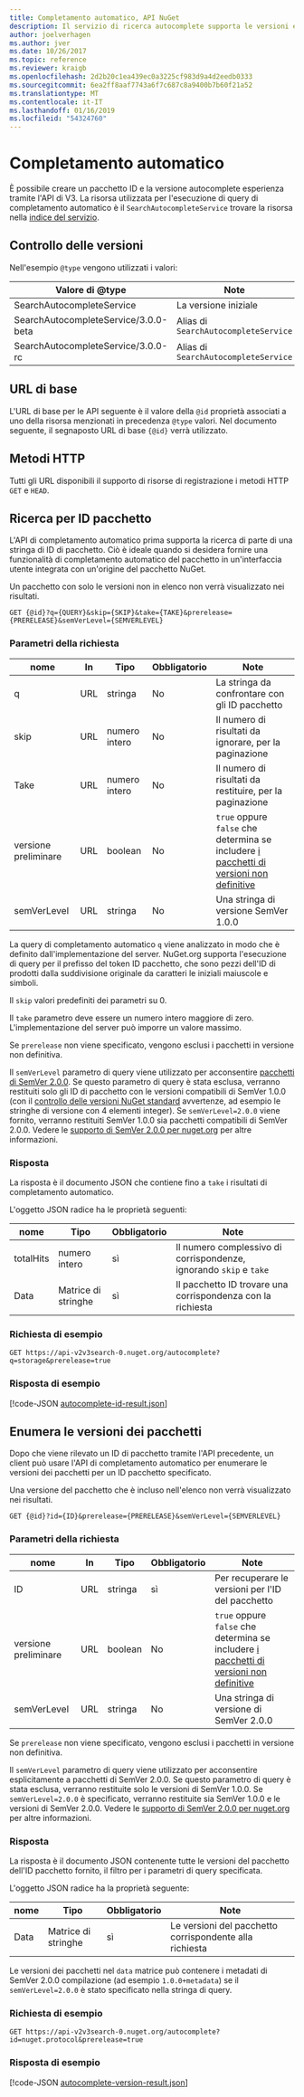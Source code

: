 ```yaml
---
title: Completamento automatico, API NuGet
description: Il servizio di ricerca autocomplete supporta le versioni e individuazione interattiva di ID di pacchetto.
author: joelverhagen
ms.author: jver
ms.date: 10/26/2017
ms.topic: reference
ms.reviewer: kraigb
ms.openlocfilehash: 2d2b20c1ea439ec0a3225cf983d9a4d2eedb0333
ms.sourcegitcommit: 6ea2ff8aaf7743a6f7c687c8a9400b7b60f21a52
ms.translationtype: MT
ms.contentlocale: it-IT
ms.lasthandoff: 01/16/2019
ms.locfileid: "54324760"
---
```

# <a name="autocomplete"></a>Completamento automatico

È possibile creare un pacchetto ID e la versione autocomplete esperienza tramite l'API di V3. La risorsa utilizzata per l'esecuzione di query di completamento automatico è il `SearchAutocompleteService` trovare la risorsa nella [indice del servizio](service-index.md).

## <a name="versioning"></a>Controllo delle versioni

Nell'esempio `@type` vengono utilizzati i valori:

Valore di @type                          | Note
------------------------------------ | -----
SearchAutocompleteService            | La versione iniziale
SearchAutocompleteService/3.0.0-beta | Alias di `SearchAutocompleteService`
SearchAutocompleteService/3.0.0-rc   | Alias di `SearchAutocompleteService`

## <a name="base-url"></a>URL di base

L'URL di base per le API seguente è il valore della `@id` proprietà associati a uno della risorsa menzionati in precedenza `@type` valori. Nel documento seguente, il segnaposto URL di base `{@id}` verrà utilizzato.

## <a name="http-methods"></a>Metodi HTTP

Tutti gli URL disponibili il supporto di risorse di registrazione i metodi HTTP `GET` e `HEAD`.

## <a name="search-for-package-ids"></a>Ricerca per ID pacchetto

L'API di completamento automatico prima supporta la ricerca di parte di una stringa di ID di pacchetto. Ciò è ideale quando si desidera fornire una funzionalità di completamento automatico del pacchetto in un'interfaccia utente integrata con un'origine del pacchetto NuGet.

Un pacchetto con solo le versioni non in elenco non verrà visualizzato nei risultati.

    GET {@id}?q={QUERY}&skip={SKIP}&take={TAKE}&prerelease={PRERELEASE}&semVerLevel={SEMVERLEVEL}

### <a name="request-parameters"></a>Parametri della richiesta

nome        | In     | Tipo    | Obbligatorio | Note
----------- | ------ | ------- | -------- | -----
q           | URL    | stringa  | No       | La stringa da confrontare con gli ID pacchetto
skip        | URL    | numero intero | No       | Il numero di risultati da ignorare, per la paginazione
Take        | URL    | numero intero | No       | Il numero di risultati da restituire, per la paginazione
versione preliminare  | URL    | boolean | No       | `true` oppure `false` che determina se includere [i pacchetti di versioni non definitive](../create-packages/prerelease-packages.md)
semVerLevel | URL    | stringa  | No       | Una stringa di versione SemVer 1.0.0 

La query di completamento automatico `q` viene analizzato in modo che è definito dall'implementazione del server. NuGet.org supporta l'esecuzione di query per il prefisso del token ID pacchetto, che sono pezzi dell'ID di prodotti dalla suddivisione originale da caratteri le iniziali maiuscole e simboli.

Il `skip` valori predefiniti dei parametri su 0.

Il `take` parametro deve essere un numero intero maggiore di zero. L'implementazione del server può imporre un valore massimo.

Se `prerelease` non viene specificato, vengono esclusi i pacchetti in versione non definitiva.

Il `semVerLevel` parametro di query viene utilizzato per acconsentire [pacchetti di SemVer 2.0.0](https://github.com/NuGet/Home/wiki/SemVer2-support-for-nuget.org-%28server-side%29#identifying-semver-v200-packages).
Se questo parametro di query è stata esclusa, verranno restituiti solo gli ID di pacchetto con le versioni compatibili di SemVer 1.0.0 (con il [controllo delle versioni NuGet standard](../reference/package-versioning.md) avvertenze, ad esempio le stringhe di versione con 4 elementi integer).
Se `semVerLevel=2.0.0` viene fornito, verranno restituiti SemVer 1.0.0 sia pacchetti compatibili di SemVer 2.0.0. Vedere le [supporto di SemVer 2.0.0 per nuget.org](https://github.com/NuGet/Home/wiki/SemVer2-support-for-nuget.org-%28server-side%29) per altre informazioni.

### <a name="response"></a>Risposta

La risposta è il documento JSON che contiene fino a `take` i risultati di completamento automatico.

L'oggetto JSON radice ha le proprietà seguenti:

nome      | Tipo             | Obbligatorio | Note
--------- | ---------------- | -------- | -----
totalHits | numero intero          | sì      | Il numero complessivo di corrispondenze, ignorando `skip` e `take`
Data      | Matrice di stringhe | sì      | Il pacchetto ID trovare una corrispondenza con la richiesta

### <a name="sample-request"></a>Richiesta di esempio

    GET https://api-v2v3search-0.nuget.org/autocomplete?q=storage&prerelease=true

### <a name="sample-response"></a>Risposta di esempio

[!code-JSON [autocomplete-id-result.json](./_data/autocomplete-id-result.json)]

## <a name="enumerate-package-versions"></a>Enumera le versioni dei pacchetti

Dopo che viene rilevato un ID di pacchetto tramite l'API precedente, un client può usare l'API di completamento automatico per enumerare le versioni dei pacchetti per un ID pacchetto specificato.

Una versione del pacchetto che è incluso nell'elenco non verrà visualizzato nei risultati.

    GET {@id}?id={ID}&prerelease={PRERELEASE}&semVerLevel={SEMVERLEVEL}

### <a name="request-parameters"></a>Parametri della richiesta

nome        | In     | Tipo    | Obbligatorio | Note
----------- | ------ | ------- | -------- | -----
ID          | URL    | stringa  | sì      | Per recuperare le versioni per l'ID del pacchetto
versione preliminare  | URL    | boolean | No       | `true` oppure `false` che determina se includere [i pacchetti di versioni non definitive](../create-packages/prerelease-packages.md)
semVerLevel | URL    | stringa  | No       | Una stringa di versione di SemVer 2.0.0 

Se `prerelease` non viene specificato, vengono esclusi i pacchetti in versione non definitiva.

Il `semVerLevel` parametro di query viene utilizzato per acconsentire esplicitamente a pacchetti di SemVer 2.0.0. Se questo parametro di query è stata esclusa, verranno restituite solo le versioni di SemVer 1.0.0. Se `semVerLevel=2.0.0` è specificato, verranno restituite sia SemVer 1.0.0 e le versioni di SemVer 2.0.0. Vedere le [supporto di SemVer 2.0.0 per nuget.org](https://github.com/NuGet/Home/wiki/SemVer2-support-for-nuget.org-%28server-side%29) per altre informazioni.

### <a name="response"></a>Risposta

La risposta è il documento JSON contenente tutte le versioni del pacchetto dell'ID pacchetto fornito, il filtro per i parametri di query specificata.

L'oggetto JSON radice ha la proprietà seguente:

nome      | Tipo             | Obbligatorio | Note
--------- | ---------------- | -------- | -----
Data      | Matrice di stringhe | sì      | Le versioni del pacchetto corrispondente alla richiesta

Le versioni dei pacchetti nel `data` matrice può contenere i metadati di SemVer 2.0.0 compilazione (ad esempio `1.0.0+metadata`) se il `semVerLevel=2.0.0` è stato specificato nella stringa di query.

### <a name="sample-request"></a>Richiesta di esempio

    GET https://api-v2v3search-0.nuget.org/autocomplete?id=nuget.protocol&prerelease=true

### <a name="sample-response"></a>Risposta di esempio

[!code-JSON [autocomplete-version-result.json](./_data/autocomplete-version-result.json)]
